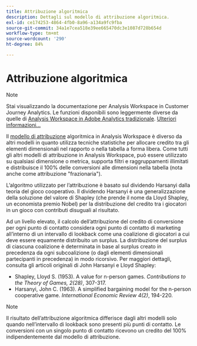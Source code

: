 ```yaml
---
title: Attribuzione algoritmica
description: Dettagli sul modello di attribuzione algoritmica.
exl-id: ce174253-4864-4fb0-8a96-a134a9fc9fba
source-git-commit: 34a1e7cea518e39ee665470dc3e1087d728b654d
workflow-type: tm+mt
source-wordcount: '290'
ht-degree: 84%

---
```


# Attribuzione algoritmica

>[!NOTE]
>
>Stai visualizzando la documentazione per Analysis Workspace in Customer Journey Analytics. Le funzioni disponibili sono leggermente diverse da quelle di [Analysis Workspace in Adobe Analytics tradizionale](https://experienceleague.adobe.com/docs/analytics/analyze/analysis-workspace/home.html). [Ulteriori informazioni...](/help/getting-started/cja-aa.md)

Il [modello di attribuzione](models.md) algoritmica in Analysis Workspace è diverso da altri modelli in quanto utilizza tecniche statistiche per allocare credito tra gli elementi dimensionali nel rapporto o nella tabella a forma libera. Come tutti gli altri modelli di attribuzione in Analysis Workspace, può essere utilizzato su qualsiasi dimensione o metrica, supporta filtri e raggruppamenti illimitati e distribuisce il 100% delle conversioni alle dimensioni nella tabella (nota anche come attribuzione &quot;frazionaria&quot;).

L’algoritmo utilizzato per l’attribuzione è basato sul dividendo Harsanyi dalla teoria del gioco cooperativo. Il dividendo Harsanyi è una generalizzazione della soluzione del valore di Shapley (che prende il nome da Lloyd Shapley, un economista premio Nobel) per la distribuzione del credito tra i giocatori in un gioco con contributi disuguali al risultato.

Ad un livello elevato, il calcolo dell’attribuzione del credito di conversione per ogni punto di contatto considera ogni punto di contatto di marketing all’interno di un intervallo di lookback come una coalizione di giocatori a cui deve essere equamente distribuito un surplus. La distribuzione del surplus di ciascuna coalizione è determinata in base al surplus creato in precedenza da ogni subcoalizione (o dagli elementi dimensionali partecipanti in precedenza) in modo ricorsivo. Per maggiori dettagli, consulta gli articoli originali di John Harsanyi e Lloyd Shapley:

* Shapley, Lloyd S. (1953). A value for n-person games. *Contributions to the Theory of Games, 2(28)*, 307-317.
* Harsanyi, John C. (1963). A simplified bargaining model for the n-person cooperative game. *International Economic Review 4(2)*, 194-220.

>[!NOTE]
>
>Il risultato dell’attribuzione algoritmica differisce dagli altri modelli solo quando nell’intervallo di lookback sono presenti più punti di contatto. Le conversioni con un singolo punto di contatto ricevono un credito del 100% indipendentemente dal modello di attribuzione.
